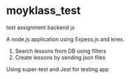 # moyklass_test
test assignment backend js

A node.js application using Expess.js and knex.

1. Search lessons from DB using filters
2. Create lessons by sending json files

Using super-test and Jest for testing app
